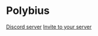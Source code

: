 # Polybius

[Discord server](https://discord.gg/t3Sza8vu5E)
[Invite to your server](https://discord.com/oauth2/authorize?client_id=483340619432067098&scope=bot&permissions=346176)
